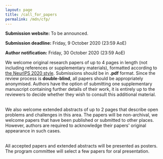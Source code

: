 ```yaml
---
layout: page
title: /call_for_papers
permalink: /mdn/cfp/
---
```


**Submission website:** To be announced.

**Submission deadline:** Friday, 9 October 2020 (23:59 AoE)

**Author notification:** Friday, 30 October 2020 (23:59 AoE)

We welcome original research papers of up to 4 pages in length (not including references or supplementary materials), formatted according to [the NeurIPS 2020 style](https://nips.cc/Conferences/2020/PaperInformation/StyleFiles). Submissions should be in **.pdf** format. Since the review process is **double-blind**, all papers should be appropriately anonymised.
Authors have the option of submitting one supplementary manuscript containing further details of their work, it is entirely up to the reviewers to decide whether they wish to consult this additional material. <br/><br/>

We also welcome extended abstracts of up to 2 pages that describe open problems and challenges in this area.
The papers will be non-archival, we welcome papers that have been published or submitted to other places.
However, authors are required to acknowledge their papers' original appearance in such cases. <br/><br/>

All accepted papers and extended abstracts will be presented as posters.
The program committee will select a few papers for oral presentation.
